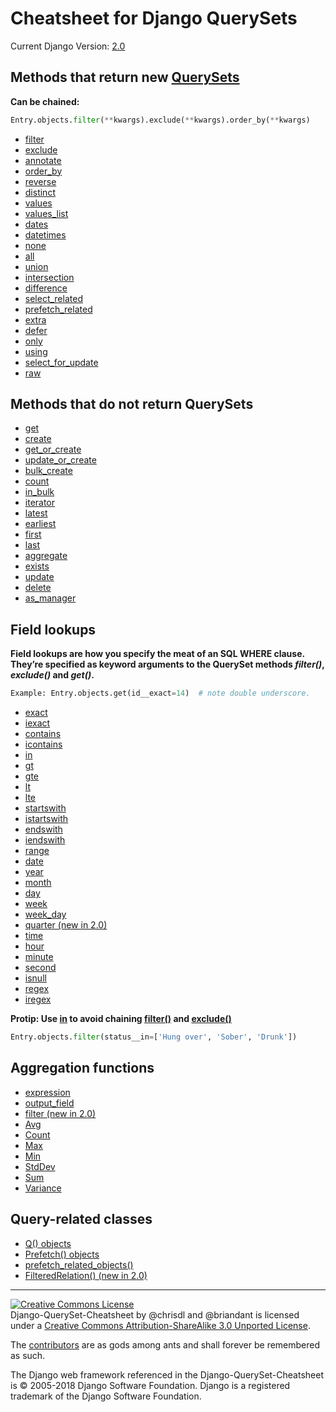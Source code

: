 # Cheatsheet for Django QuerySets
Current Django Version: [2.0](https://docs.djangoproject.com/en/2.0/ref/models/querysets/)

## Methods that return new [QuerySets](https://docs.djangoproject.com/en/2.0/ref/models/querysets/#methods-that-return-new-querysets)

**Can be chained:**

```python
Entry.objects.filter(**kwargs).exclude(**kwargs).order_by(**kwargs)
```

 * [filter](https://docs.djangoproject.com/en/2.0/ref/models/querysets/#filter)
 * [exclude](https://docs.djangoproject.com/en/2.0/ref/models/querysets/#exclude)
 * [annotate](https://docs.djangoproject.com/en/2.0/ref/models/querysets/#annotate)
 * [order_by](https://docs.djangoproject.com/en/2.0/ref/models/querysets/#order-by)
 * [reverse](https://docs.djangoproject.com/en/2.0/ref/models/querysets/#reverse)
 * [distinct](https://docs.djangoproject.com/en/2.0/ref/models/querysets/#distinct)
 * [values](https://docs.djangoproject.com/en/2.0/ref/models/querysets/#values)
 * [values_list](https://docs.djangoproject.com/en/2.0/ref/models/querysets/#values-list)
 * [dates](https://docs.djangoproject.com/en/2.0/ref/models/querysets/#dates)
 * [datetimes](https://docs.djangoproject.com/en/2.0/ref/models/querysets/#datetimes)
 * [none](https://docs.djangoproject.com/en/2.0/ref/models/querysets/#none)
 * [all](https://docs.djangoproject.com/en/2.0/ref/models/querysets/#all)
 * [union](https://docs.djangoproject.com/en/2.0/ref/models/querysets/#union)
 * [intersection](https://docs.djangoproject.com/en/2.0/ref/models/querysets/#intersection)
 * [difference](https://docs.djangoproject.com/en/2.0/ref/models/querysets/#difference)
 * [select_related](https://docs.djangoproject.com/en/2.0/ref/models/querysets/#select-related)
 * [prefetch_related](https://docs.djangoproject.com/en/2.0/ref/models/querysets/#prefetch-related)
 * [extra](https://docs.djangoproject.com/en/2.0/ref/models/querysets/#extra)
 * [defer](https://docs.djangoproject.com/en/2.0/ref/models/querysets/#defer)
 * [only](https://docs.djangoproject.com/en/2.0/ref/models/querysets/#only)
 * [using](https://docs.djangoproject.com/en/2.0/ref/models/querysets/#using)
 * [select_for_update](https://docs.djangoproject.com/en/2.0/ref/models/querysets/#select-for-update)
 * [raw](https://docs.djangoproject.com/en/2.0/ref/models/querysets/#raw)

## Methods that do not return QuerySets

 * [get](https://docs.djangoproject.com/en/2.0/ref/models/querysets/#get)
 * [create](https://docs.djangoproject.com/en/2.0/ref/models/querysets/#create)
 * [get_or_create](https://docs.djangoproject.com/en/2.0/ref/models/querysets/#get-or-create)
 * [update_or_create](https://docs.djangoproject.com/en/2.0/ref/models/querysets/#update-or-create)
 * [bulk_create](https://docs.djangoproject.com/en/2.0/ref/models/querysets/#bulk-create)
 * [count](https://docs.djangoproject.com/en/2.0/ref/models/querysets/#count)
 * [in_bulk](https://docs.djangoproject.com/en/2.0/ref/models/querysets/#in-bulk)
 * [iterator](https://docs.djangoproject.com/en/2.0/ref/models/querysets/#iterator)
 * [latest](https://docs.djangoproject.com/en/2.0/ref/models/querysets/#latest)
 * [earliest](https://docs.djangoproject.com/en/2.0/ref/models/querysets/#earliest)
 * [first](https://docs.djangoproject.com/en/2.0/ref/models/querysets/#first)
 * [last](https://docs.djangoproject.com/en/2.0/ref/models/querysets/#last)
 * [aggregate](https://docs.djangoproject.com/en/2.0/ref/models/querysets/#aggregate)
 * [exists](https://docs.djangoproject.com/en/2.0/ref/models/querysets/#exists)
 * [update](https://docs.djangoproject.com/en/2.0/ref/models/querysets/#update)
 * [delete](https://docs.djangoproject.com/en/2.0/ref/models/querysets/#delete)
 * [as_manager](https://docs.djangoproject.com/en/2.0/ref/models/querysets/#as-manager)

## Field lookups

**Field lookups are how you specify the meat of an SQL WHERE clause. They’re specified as keyword arguments to the QuerySet methods *filter()*, *exclude()* and *get()*.**

```python
Example: Entry.objects.get(id__exact=14)  # note double underscore.
```

 * [exact](https://docs.djangoproject.com/en/2.0/ref/models/querysets/#exact)
 * [iexact](https://docs.djangoproject.com/en/2.0/ref/models/querysets/#iexact)
 * [contains](https://docs.djangoproject.com/en/2.0/ref/models/querysets/#contains)
 * [icontains](https://docs.djangoproject.com/en/2.0/ref/models/querysets/#icontains)
 * [in](https://docs.djangoproject.com/en/2.0/ref/models/querysets/#in)
 * [gt](https://docs.djangoproject.com/en/2.0/ref/models/querysets/#gt)
 * [gte](https://docs.djangoproject.com/en/2.0/ref/models/querysets/#gte)
 * [lt](https://docs.djangoproject.com/en/2.0/ref/models/querysets/#lt)
 * [lte](https://docs.djangoproject.com/en/2.0/ref/models/querysets/#lte)
 * [startswith](https://docs.djangoproject.com/en/2.0/ref/models/querysets/#startswith)
 * [istartswith](https://docs.djangoproject.com/en/2.0/ref/models/querysets/#istartswith)
 * [endswith](https://docs.djangoproject.com/en/2.0/ref/models/querysets/#endswith)
 * [iendswith](https://docs.djangoproject.com/en/2.0/ref/models/querysets/#iendswith)
 * [range](https://docs.djangoproject.com/en/2.0/ref/models/querysets/#range)
 * [date](https://docs.djangoproject.com/en/2.0/ref/models/querysets/#date)
 * [year](https://docs.djangoproject.com/en/2.0/ref/models/querysets/#year)
 * [month](https://docs.djangoproject.com/en/2.0/ref/models/querysets/#month)
 * [day](https://docs.djangoproject.com/en/2.0/ref/models/querysets/#day)
 * [week](https://docs.djangoproject.com/en/2.0/ref/models/querysets/#week)
 * [week_day](https://docs.djangoproject.com/en/2.0/ref/models/querysets/#week_day)
 * [quarter (new in 2.0)](https://docs.djangoproject.com/en/2.0/ref/models/querysets/#quarter)
 * [time](https://docs.djangoproject.com/en/2.0/ref/models/querysets/#time)
 * [hour](https://docs.djangoproject.com/en/2.0/ref/models/querysets/#hour)
 * [minute](https://docs.djangoproject.com/en/2.0/ref/models/querysets/#minute)
 * [second](https://docs.djangoproject.com/en/2.0/ref/models/querysets/#second)
 * [isnull](https://docs.djangoproject.com/en/2.0/ref/models/querysets/#isnull)
 * [regex](https://docs.djangoproject.com/en/2.0/ref/models/querysets/#regex)
 * [iregex](https://docs.djangoproject.com/en/2.0/ref/models/querysets/#iregex)

**Protip: Use [in](https://docs.djangoproject.com/en/2.0/ref/models/querysets/#in) to avoid chaining [filter()](https://docs.djangoproject.com/en/2.0/ref/models/querysets/#filter) and [exclude()](https://docs.djangoproject.com/en/2.0/ref/models/querysets/#exclude)**

```python
Entry.objects.filter(status__in=['Hung over', 'Sober', 'Drunk'])
```

## Aggregation functions

 * [expression](https://docs.djangoproject.com/en/2.0/ref/models/querysets/#expression)
 * [output_field](https://docs.djangoproject.com/en/2.0/ref/models/querysets/#output-field)
 * [filter (new in 2.0)](https://docs.djangoproject.com/en/2.0/ref/models/querysets/#id6)
 * [Avg](https://docs.djangoproject.com/en/2.0/ref/models/querysets/#avg)
 * [Count](https://docs.djangoproject.com/en/2.0/ref/models/querysets/#id8)
 * [Max](https://docs.djangoproject.com/en/2.0/ref/models/querysets/#max)
 * [Min](https://docs.djangoproject.com/en/2.0/ref/models/querysets/#min)
 * [StdDev](https://docs.djangoproject.com/en/2.0/ref/models/querysets/#stddev)
 * [Sum](https://docs.djangoproject.com/en/2.0/ref/models/querysets/#sum)
 * [Variance](https://docs.djangoproject.com/en/2.0/ref/models/querysets/#variance)

## Query-related classes

 * [Q() objects](https://docs.djangoproject.com/en/2.0/ref/models/querysets/#q-objects)
 * [Prefetch() objects](https://docs.djangoproject.com/en/2.0/ref/models/querysets/#prefetch-objects)
 * [prefetch_related_objects()](https://docs.djangoproject.com/en/2.0/ref/models/querysets/#prefetch-related-objects)
 * [FilteredRelation() (new in 2.0)](https://docs.djangoproject.com/en/2.0/ref/models/querysets/#filteredrelation-objects)

- - -

<a rel="license" href="http://creativecommons.org/licenses/by-sa/3.0/deed.en_US"><img alt="Creative Commons License" style="border-width:0" src="http://i.creativecommons.org/l/by-sa/3.0/88x31.png" /></a><br /><span xmlns:dct="http://purl.org/dc/terms/" href="http://purl.org/dc/dcmitype/Text" property="dct:title" rel="dct:type">Django-QuerySet-Cheatsheet</span> by <span xmlns:cc="http://creativecommons.org/ns#" property="cc:attributionName">@chrisdl and @briandant</span> is licensed under a <a rel="license" href="http://creativecommons.org/licenses/by-sa/3.0/deed.en_US">Creative Commons Attribution-ShareAlike 3.0 Unported License</a>.<br />

The [contributors](https://github.com/chrisdl/Django-QuerySet-Cheatsheet/graphs/contributors) are as gods among ants and shall forever be remembered as such.

The Django web framework referenced in the Django-QuerySet-Cheatsheet is ​© 2005-2018 Django Software Foundation.
Django is a registered trademark of the Django Software Foundation.
